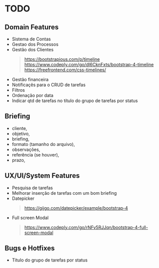 # TODO

## Domain Features

* Sistema de Contas
* Gestao dos Processos
* Gestão dos Clientes
    > https://bootstrapious.com/p/timeline
    > https://www.codeply.com/go/dI6CknFxts/bootstrap-4-timeline
    > https://freefrontend.com/css-timelines/
* Gestão financeira
* Notificaçês para o CRUD de tarefas
* Filtros
* Ordenação por data
* Indicar qtd de tarefas no título do grupo de tarefas por status

## Briefing

* cliente,
* objetivo,
* briefing,
* formato (tamanho do arquivo),
* observações,
* referência (se houver),
* prazo,

## UX/UI/System Features

* Pesquisa de tarefas
* Melhorar inserção de tarefas com um bom briefing
* Datepicker
    > https://gijgo.com/datepicker/example/bootstrap-4
* Full screen Modal
    > https://www.codeply.com/go/rNFv5RJJqn/bootstrap-4-full-screen-modal

## Bugs e Hotfixes

* Título do grupo de tarefas por status
